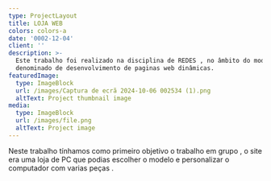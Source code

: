 ```yaml
---
type: ProjectLayout
title: LOJA WEB
colors: colors-a
date: '0002-12-04'
client: ''
description: >-
  Este trabalho foi realizado na disciplina de REDES , no âmbito do modulo 5 ,
  denominado de desenvolvimento de paginas web dinâmicas.
featuredImage:
  type: ImageBlock
  url: /images/Captura de ecrã 2024-10-06 002534 (1).png
  altText: Project thumbnail image
media:
  type: ImageBlock
  url: /images/file.png
  altText: Project image
---
```

Neste trabalho tínhamos como primeiro objetivo o trabalho em grupo , o site era uma loja de PC que podias escolher o modelo e personalizar o computador com varias peças  .
